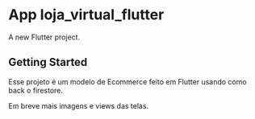 # App loja_virtual_flutter

A new Flutter project.

## Getting Started

Esse projeto é um modelo de Ecommerce feito em Flutter usando como back o firestore.

Em breve mais imagens e views das telas.
